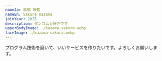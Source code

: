 ```yaml
---
nameJa: 風間 咲藍
nameEn: Sakura Kazama
joinYear: 2025
description: ダンゴムシ好きです
upperBodyImage: ./kazama-sakura.webp
faceImage: ./kazama-sakura.webp
---
```


プログラム技術を磨いて、いいサービスを作りたいです。よろしくお願いします。
